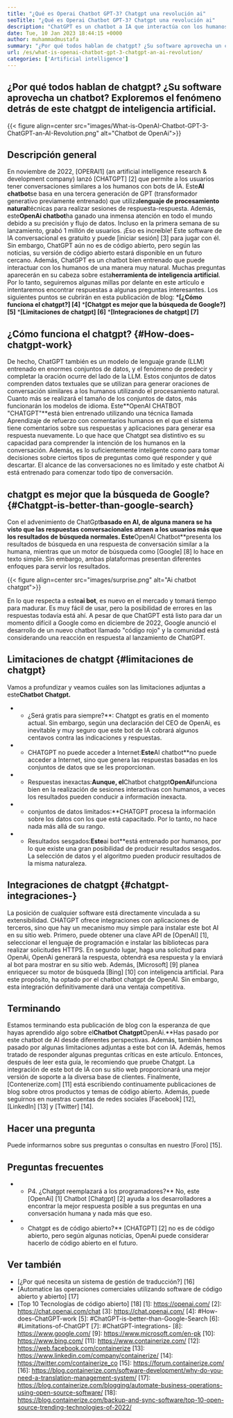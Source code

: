 ```yaml
---
title: "¿Qué es Operai Chatbot GPT-3? Chatgpt una revolución ai" 
seoTitle: "¿Qué es Operai Chatbot GPT-3? Chatgpt una revolución ai" 
description: "ChatGPT es un chatbot a IA que interactúa con los humanos de manera natural. Este chatbot de OpenAI se basa en el modelo AI de procesamiento del lenguaje llamado GPT-3." 
date: Tue, 10 Jan 2023 18:44:15 +0000
author: muhammadmustafa
summary: "¿Por qué todos hablan de chatgpt? ¿Su software aprovecha un chatbot? Exploremos el fenómeno detrás de este chatgpt de inteligencia artificial." 
url: /es/what-is-openai-chatbot-gpt-3-chatgpt-an-ai-revolution/
categories: ['Artificial intelligence']
---
```


## ¿Por qué todos hablan de chatgpt? ¿Su software aprovecha un chatbot? Exploremos el fenómeno detrás de este chatgpt de inteligencia artificial.

{{< figure align=center src="images/What-is-OpenAI-Chatbot-GPT-3-ChatGPT-an-AI-Revolution.png" alt="Chatbot de OpenAi">}}


## Descripción general

En noviembre de 2022, [OPERAI1] (an artificial intelligence research & development company) lanzó [CHATGPT] [2] que permite a los usuarios tener conversaciones similares a los humanos con bots de IA. Este**AI chatbot**se basa en una tercera generación de GPT (transformador generativo previamente entrenado) que utiliza**lenguaje de procesamiento natural**técnicas para realizar sesiones de respuesta-respuesta. Además, este**OpenAi chatbot**ha ganado una inmensa atención en todo el mundo debido a su precisión y flujo de datos. Incluso en la primera semana de su lanzamiento, grabó 1 millón de usuarios. ¡Eso es increíble!
Este software de IA conversacional es gratuito y puede [iniciar sesión] [3] para jugar con él. Sin embargo, ChatGPT aún no es de código abierto, pero según las noticias, su versión de código abierto estará disponible en un futuro cercano. Además, ChatGPT es un chatbot bien entrenado que puede interactuar con los humanos de una manera muy natural. Muchas preguntas aparecerán en su cabeza sobre esta**herramienta de inteligencia artificial**. Por lo tanto, seguiremos algunas millas por delante en este artículo e intentaremos encontrar respuestas a algunas preguntas interesantes.
Los siguientes puntos se cubrirán en esta publicación de blog:
***[¿Cómo funciona el chatgpt?] [4]**
***[Chatgpt es mejor que la búsqueda de Google?] [5]**
***[Limitaciones de chatgpt] [6]**
***[Integraciones de chatgpt] [7]**

## ¿Cómo funciona el chatgpt? {#How-does-chatgpt-work}
De hecho, ChatGPT también es un modelo de lenguaje grande (LLM) entrenado en enormes conjuntos de datos, y el fenómeno de predecir y completar la oración ocurre del lado de la LLM. Estos conjuntos de datos comprenden datos textuales que se utilizan para generar oraciones de conversación similares a los humanos utilizando el procesamiento natural. Cuanto más se realizará el tamaño de los conjuntos de datos, más funcionarán los modelos de idioma.
Este**OpenAI CHATBOT "CHATGPT"**está bien entrenado utilizando una técnica llamada Aprendizaje de refuerzo con comentarios humanos en el que el sistema tiene comentarios sobre sus respuestas y aplicaciones para generar esa respuesta nuevamente. Lo que hace que Chatgpt sea distintivo es su capacidad para comprender la intención de los humanos en la conversación. Además, es lo suficientemente inteligente como para tomar decisiones sobre ciertos tipos de preguntas como qué responder y qué descartar. El alcance de las conversaciones no es limitado y este chatbot Ai está entrenado para comenzar todo tipo de conversación.

## chatgpt es mejor que la búsqueda de Google? {#Chatgpt-is-better-than-google-search}
Con el advenimiento de ChatGpt**basado en AI, de alguna manera se ha visto que las respuestas conversacionales atraen a los usuarios más que los resultados de búsqueda normales. Este**OpenAI Chatbot**presenta los resultados de búsqueda en una respuesta de conversación similar a la humana, mientras que un motor de búsqueda como [Google] [8] lo hace en texto simple. Sin embargo, ambas plataformas presentan diferentes enfoques para servir los resultados.

{{< figure align=center src="images/surprise.png" alt="Ai chatbot chatgpt">}}

En lo que respecta a este**ai bot**, es nuevo en el mercado y tomará tiempo para madurar. Es muy fácil de usar, pero la posibilidad de errores en las respuestas todavía está ahí. A pesar de que ChatGPT está listo para dar un momento difícil a Google como en diciembre de 2022, Google anunció el desarrollo de un nuevo chatbot llamado "código rojo" y la comunidad está considerando una reacción en respuesta al lanzamiento de ChatGPT.

## Limitaciones de chatgpt {#limitaciones de chatgpt}
Vamos a profundizar y veamos cuáles son las limitaciones adjuntas a este**Chatbot Chatgpt.**
* * ¿Será gratis para siempre?**: Chatgpt es gratis en el momento actual. Sin embargo, según una declaración del CEO de OpenAi, es inevitable y muy seguro que este bot de IA cobrará algunos centavos contra las indicaciones y respuestas.
* * CHATGPT no puede acceder a Internet:**Este**AI chatbot**no puede acceder a Internet, sino que genera las respuestas basadas en los conjuntos de datos que se les proporcionan.
* * Respuestas inexactas:**Aunque, el**Chatbot chatgpt**OpenAi**funciona bien en la realización de sesiones interactivas con humanos, a veces los resultados pueden conducir a información inexacta.
* * conjuntos de datos limitados:**CHATGPT procesa la información sobre los datos con los que está capacitado. Por lo tanto, no hace nada más allá de su rango.
* * Resultados sesgados:**Este**ai bot**está entrenado por humanos, por lo que existe una gran posibilidad de producir resultados sesgados. La selección de datos y el algoritmo pueden producir resultados de la misma naturaleza.

## Integraciones de chatgpt {#chatgpt-integraciones-}
La posición de cualquier software está directamente vinculada a su extensibilidad. CHATGPT ofrece integraciones con aplicaciones de terceros, sino que hay un mecanismo muy simple para instalar este bot AI en su sitio web. Primero, puede obtener una clave API de [OpenAI] [1], seleccionar el lenguaje de programación e instalar las bibliotecas para realizar solicitudes HTTPS. En segundo lugar, haga una solicitud para OpenAi, OpenAi generará la respuesta, obtendrá esa respuesta y la enviará al bot para mostrar en su sitio web.
Además, [Microsoft] [9] planea enriquecer su motor de búsqueda [Bing] [10] con inteligencia artificial. Para este propósito, ha optado por el chatbot chatgpt de OpenAI. Sin embargo, esta integración definitivamente dará una ventaja competitiva.

## Terminando
Estamos terminando esta publicación de blog con la esperanza de que hayas aprendido algo sobre el**Chatbot Chatgpt**OpenAi.**Has pasado por este chatbot de AI desde diferentes perspectivas. Además, también hemos pasado por algunas limitaciones adjuntas a este bot con IA. Además, hemos tratado de responder algunas preguntas críticas en este artículo. Entonces, después de leer esta guía, le recomiendo que pruebe Chatgpt. La integración de este bot de IA con su sitio web proporcionará una mejor versión de soporte a la diversa base de clientes.
Finalmente, [Contenerize.com] [11] está escribiendo continuamente publicaciones de blog sobre otros productos y temas de código abierto. Además, puede seguirnos en nuestras cuentas de redes sociales [Facebook] [12], [LinkedIn] [13] y [Twitter] [14].

## Hacer una pregunta
Puede informarnos sobre sus preguntas o consultas en nuestro [Foro] [15].

## Preguntas frecuentes
* * P4. ¿Chatgpt reemplazará a los programadores?**
No, este [OpenAi] [1] Chatbot [Chatgpt] [2] ayuda a los desarrolladores a encontrar la mejor respuesta posible a sus preguntas en una conversación humana y nada más que eso.
* * Chatgpt es de código abierto?**
[CHATGPT] [2] no es de código abierto, pero según algunas noticias, OpenAi puede considerar hacerlo de código abierto en el futuro.

## Ver también
  * [¿Por qué necesita un sistema de gestión de traducción?] [16]
  * [Automatice las operaciones comerciales utilizando software de código abierto y abierto] [17]
  * [Top 10 Tecnologías de código abierto] [18]
[1]: https://openai.com/
[2]: https://chat.openai.com/chat
[3]: https://chat.openai.com/
[4]: #How-does-ChatGPT-work
[5]: #ChatGPT-is-better-than-Google-Search
[6]: #Limitations-of-ChatGPT
[7]: #ChatGPT-integrations-
[8]: https://www.google.com/
[9]: https://www.microsoft.com/en-pk
[10]: https://www.bing.com/
[11]: https://www.containerize.com/
[12]: https://web.facebook.com/containerize
[13]: https://www.linkedin.com/company/containerize/
[14]: https://twitter.com/containerize_co
[15]: https://forum.containerize.com/
[16]: https://blog.containerize.com/software-development/why-do-you-need-a-translation-management-system/
[17]: https://blog.containerize.com/blogging/automate-business-operations-using-open-source-software/
[18]: https://blog.containerize.com/backup-and-sync-software/top-10-open-source-trending-technologies-of-2022/
